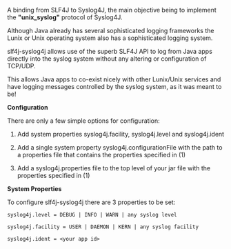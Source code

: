 A binding from SLF4J to Syslog4J, the main objective being to implement
the **"unix_syslog"** protocol of Syslog4J.

Although Java already has several sophisticated logging frameworks the
Lunix or Unix operating system also has a sophisticated logging system.

slf4j-syslog4j allows use of the superb SLF4J API to log from Java apps
directly into the syslog system without any altering or configuration of TCP/UDP.

This allows Java apps to co-exist nicely with other Lunix/Unix services and
have logging messages controlled by the syslog system, as it was
meant to be!

**Configuration**

There are only a few simple options for configuration:
1. Add system properties syslog4j.facility, syslog4j.level and syslog4j.ident

2. Add a single system property syslog4j.configurationFile with the path to a properties
file that contains the properties specified in (1)

3. Add a syslog4j.properties file to the top level of your jar file with the
properties specified in (1)

**System Properties**

To configure slf4j-syslog4j there are 3 properties to be set:

`syslog4j.level = DEBUG | INFO | WARN | any syslog level`

`syslog4j.facility = USER | DAEMON | KERN | any syslog facility`

`syslog4j.ident = <your app id>`



